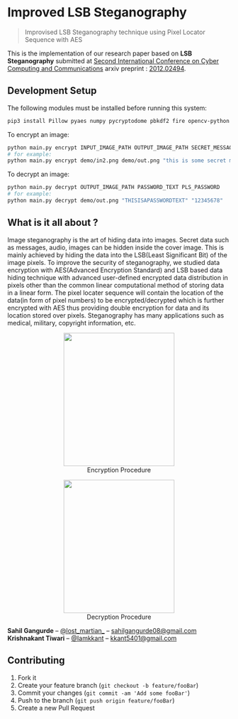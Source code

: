 # Improved LSB Steganography 
> Improvised LSB Steganography technique using Pixel Locator Sequence with AES

This is the implementation of our research paper based on <b>LSB Steganography</b> submitted at [Second International Conference on Cyber Computing and Communications](https://www.nitj.ac.in/icsccc2021/) arxiv preprint : [2012.02494](https://arxiv.org/abs/2012.02494).

## Development Setup

The following modules must be installed before running this system:

```sh
pip3 install Pillow pyaes numpy pycryptodome pbkdf2 fire opencv-python
```

To encrypt an image:


```sh
python main.py encrypt INPUT_IMAGE_PATH OUTPUT_IMAGE_PATH SECRET_MESSAGE PASSWORD_TEXT PLS_PASSWORD
# for example:
python main.py encrypt demo/in2.png demo/out.png "this is some secret message" "THISISAPASSWORDTEXT" "12345678"
```

To decrypt an image:


```sh
python main.py decrypt OUTPUT_IMAGE_PATH PASSWORD_TEXT PLS_PASSWORD
# for example:
python main.py decrypt demo/out.png "THISISAPASSWORDTEXT" "12345678"
```

## What is it all about ?

Image steganography is the art of hiding data into images. Secret data such as messages, audio, images can be hidden inside the cover image. This is mainly achieved by hiding the data into the LSB(Least Significant Bit) of the image pixels. To improve the security of steganography, we studied data encryption with AES(Advanced Encryption Standard) and LSB based data hiding technique with advanced user-defined encrypted data distribution in pixels other than the common linear computational method of storing data in a linear form. The pixel locater sequence will contain the location of the data(in form of pixel numbers) to be encrypted/decrypted which is further encrypted with AES thus providing double encryption for data and its location stored over pixels. Steganography has many applications such as medical, military, copyright information, etc.

<p align="center">
  <img width="250" height="300" src="images/sample_cmd/encryption.PNG">
  <br>
  Encryption Procedure
</p>

<p align="center">
  <img width="250" height="300" src="images/sample_cmd/decryption.PNG">
  <br>
  Decryption Procedure
</p>



<b>Sahil Gangurde</b> – [@lost_martian_](https://twitter.com/lost_martian_) – sahilgangurde08@gmail.com
<br>
<b>Krishnakant Tiwari</b> – [@Iamkkant](https://twitter.com/Iamkkant) – kkant5401@gmail.com

## Contributing

1. Fork it
2. Create your feature branch (`git checkout -b feature/fooBar`)
3. Commit your changes (`git commit -am 'Add some fooBar'`)
4. Push to the branch (`git push origin feature/fooBar`)
5. Create a new Pull Request
